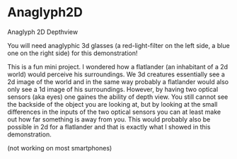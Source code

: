# Anaglyph2D
Anaglyph 2D Depthview

You will need anaglyphic 3d glasses (a red-light-filter on the left side, a blue one on the right side) for this demonstration!

This is a fun mini project. I wondered how a flatlander (an inhabitant of a 2d world) would perceive his surroundings. We 3d creatures essentially see a 2d image of the world and in the same way probably a flatlander would also only see a 1d image of his surroundings. However, by having two optical sensors (aka eyes) one gaines the ability of depth view. You still cannot see the backside of the object you are looking at, but by looking at the small differences in the inputs of the two optical sensors you can at least make out how far something is away from you. This would probably also be possible in 2d for a flatlander and that is exactly what I showed in this demonstration.

(not working on most smartphones)
		
